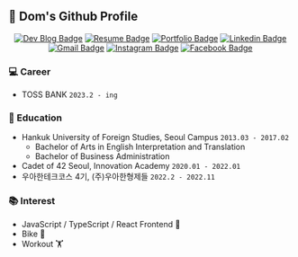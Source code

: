 ## 👋 Dom's Github Profile

<div align=center>

[![Dev Blog Badge](http://img.shields.io/badge/-Dev%20Blog-181717?style=flat&logo=github&link=https://xlffm3.github.io)](https://velog.io/@dom_hxrdy)
[![Resume Badge](http://img.shields.io/badge/-Resume-blueviolet?style=flat&logo=notion&link=https://xlffm3.notion.site/xlffm3/d5ed848bced04634a408e69e5071e38a)](https://neon-icon-a31.notion.site/Product-d16cf1dea6b74bf09e50a39193e9a95a)
[![Portfolio Badge](http://img.shields.io/badge/-Portfolio-6DB33F?style=flat&logoColor=white&logo=spring&link=https://xlffm3.notion.site)](https://neon-icon-a31.notion.site/Portfolio-626e8f9630f34a058b5a7c0dfbe4d09b)
[![Linkedin Badge](http://img.shields.io/badge/-LinkedIn-informational?style=flat&logoColor=white&logo=linkedin&link=https://www.linkedin.com/in/xlffm3/)](https://www.linkedin.com/in/%EB%8F%99%ED%98%84-%EC%9D%B4-477159232/)
[![Gmail Badge](https://img.shields.io/badge/Gmail-EA4335?style=flat&logo=Gmail&logoColor=white&link=mailto:xlffm3@gmail.com)](mailto:zuzudnf@gmail.com)
[![Instagram Badge](https://img.shields.io/badge/-Instagram-dd2a7b?style=flat-square&logo=instagram&logoColor=white&link=https://www.instagram.com/hong___o/)](https://www.instagram.com/dom_hxrdy/)
[![Facebook Badge](https://img.shields.io/badge/Facebook-1877f2?style=flat-square&logo=facebook&logoColor=white&link=https://www.facebook.com/qkrwlsghd)](https://www.facebook.com/zuzudnf)

</div>

### 💻 Career
- TOSS BANK `2023.2 - ing`

### 🏫 Education

- Hankuk University of Foreign Studies, Seoul Campus `2013.03 - 2017.02`
  - Bachelor of Arts in English Interpretation and Translation
  - Bachelor of Business Administration
- Cadet of 42 Seoul, Innovation Academy `2020.01 - 2022.01`
- 우아한테크코스 4기, (주)우아한형제들 `2022.2 - 2022.11`

### 📚 Interest

- JavaScript / TypeScript / React Frontend 🤔
- Bike 🛵
- Workout 🏋️

<!--
**DomMorello/DomMorello** is a ✨ _special_ ✨ repository because its `README.md` (this file) appears on your GitHub profile.

Here are some ideas to get you started:

- 🔭 I’m currently working on ...
- 🌱 I’m currently learning ...
- 👯 I’m looking to collaborate on ...
- 🤔 I’m looking for help with ...
- 💬 Ask me about ...
- 📫 How to reach me: ...
- 😄 Pronouns: ...
- ⚡ Fun fact: ...
-->
